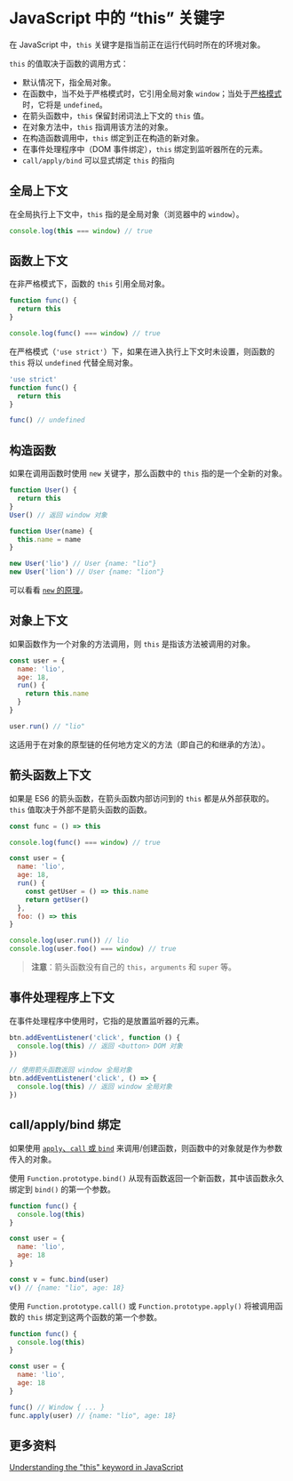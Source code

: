 # JavaScript 中的 “this” 关键字

在 JavaScript 中，`this` 关键字是指当前正在运行代码时所在的环境对象。

`this` 的值取决于函数的调用方式：

- 默认情况下，指全局对象。
- 在函数中，当不处于严格模式时，它引用全局对象 `window`；当处于[严格模式](https://github.com/lio-zero/blog/blob/main/JavaScript/JavaScript%20%E4%B8%A5%E6%A0%BC%E6%A8%A1%E5%BC%8F%EF%BC%88'use-strict'%EF%BC%89.md)时，它将是 `undefined`。
- 在箭头函数中，`this` 保留封闭词法上下文的 `this` 值。
- 在对象方法中，`this` 指调用该方法的对象。
- 在构造函数调用中，`this` 绑定到正在构造的新对象。
- 在事件处理程序中（DOM 事件绑定），`this` 绑定到监听器所在的元素。
- `call/apply/bind` 可以显式绑定 `this` 的指向

## 全局上下文

在全局执行上下文中，`this` 指的是全局对象（浏览器中的 `window`）。

```js
console.log(this === window) // true
```

## 函数上下文

在非严格模式下，函数的 `this` 引用全局对象。

```js
function func() {
  return this
}

console.log(func() === window) // true
```

在严格模式（`'use strict'`）下，如果在进入执行上下文时未设置，则函数的 `this` 将以 `undefined` 代替全局对象。

```js
'use strict'
function func() {
  return this
}

func() // undefined
```

## 构造函数

如果在调用函数时使用 `new` 关键字，那么函数中的 `this` 指的是一个全新的对象。

```js
function User() {
  return this
}
User() // 返回 window 对象

function User(name) {
  this.name = name
}

new User('lio') // User {name: "lio"}
new User('lion') // User {name: "lion"}
```

可以看看 [`new` 的原理](https://github.com/lio-zero/blog/blob/main/%E6%89%8B%E5%86%99%E7%B3%BB%E5%88%97/%E5%AE%9E%E7%8E%B0%20new%20%E8%BF%90%E7%AE%97%E7%AC%A6.md)。

## 对象上下文

如果函数作为一个对象的方法调用，则 `this` 是指该方法被调用的对象。

```js
const user = {
  name: 'lio',
  age: 18,
  run() {
    return this.name
  }
}

user.run() // "lio"
```

这适用于在对象的原型链的任何地方定义的方法（即自己的和继承的方法）。

## 箭头函数上下文

如果是 ES6 的箭头函数，在箭头函数内部访问到的 `this` 都是从外部获取的。`this` 值取决于外部不是箭头函数的函数。

```js
const func = () => this

console.log(func() === window) // true

const user = {
  name: 'lio',
  age: 18,
  run() {
    const getUser = () => this.name
    return getUser()
  },
  foo: () => this
}

console.log(user.run()) // lio
console.log(user.foo() === window) // true
```

> **注意**：箭头函数没有自己的 `this`，`arguments` 和 `super` 等。

## 事件处理程序上下文

在事件处理程序中使用时，它指的是放置监听器的元素。

```js
btn.addEventListener('click', function () {
  console.log(this) // 返回 <button> DOM 对象
})

// 使用箭头函数返回 window 全局对象
btn.addEventListener('click', () => {
  console.log(this) // 返回 window 全局对象
})
```

## call/apply/bind 绑定

如果使用 [`apply`、`call` 或 `bind`](<https://github.com/lio-zero/blog/blob/main/JavaScript/JavaScript%20%E5%87%BD%E6%95%B0%E6%96%B9%E6%B3%95%20%E2%80%94%20call()%EF%BC%8Capply()%20%E5%92%8C%20bind().md>) 来调用/创建函数，则函数中的对象就是作为参数传入的对象。

使用 `Function.prototype.bind()` 从现有函数返回一个新函数，其中该函数永久绑定到 `bind()` 的第一个参数。

```js
function func() {
  console.log(this)
}

const user = {
  name: 'lio',
  age: 18
}

const v = func.bind(user)
v() // {name: "lio", age: 18}
```

使用 `Function.prototype.call()` 或 `Function.prototype.apply()` 将被调用函数的 `this` 绑定到这两个函数的第一个参数。

```js
function func() {
  console.log(this)
}

const user = {
  name: 'lio',
  age: 18
}

func() // Window { ... }
func.apply(user) // {name: "lio", age: 18}
```

## 更多资料

[Understanding the "this" keyword in JavaScript](https://www.30secondsofcode.org/blog/s/javascript-this)
